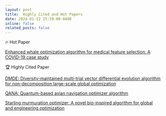 ```yaml
---
layout: post
title:  Highly Cited and Hot Papers 
date: 2024-01-12 15:59:00-0400
inline: false
related_posts: false
---
```

🔥 Hot Paper 

[Enhanced whale optimization algorithm for medical feature selection: A COVID-19 case study](https://www.sciencedirect.com/science/article/pii/S0010482522006126)

🏆 Highly Cited Paper

[DMDE: Diversity-maintained multi-trial vector differential evolution algorithm for non-decomposition large-scale global optimization](https://www.sciencedirect.com/science/article/abs/pii/S0957417422003359)

[QANA: Quantum-based avian navigation optimizer algorithm](https://www.sciencedirect.com/science/article/abs/pii/S0952197621001627)

[Starling murmuration optimizer: A novel bio-inspired algorithm for global and engineering optimization](https://www.sciencedirect.com/science/article/abs/pii/S0045782522000330)
   


